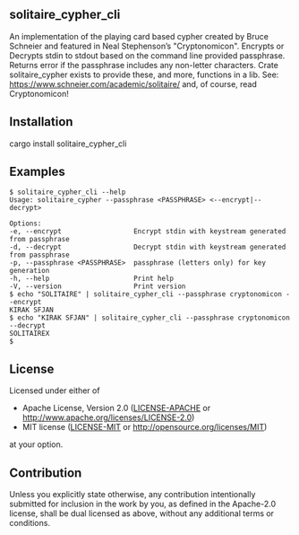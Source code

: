 ## solitaire_cypher_cli

 An implementation of the playing card based cypher created by
 Bruce Schneier and featured in Neal Stephenson’s "Cryptonomicon".
 Encrypts or Decrypts stdin to stdout based on the command line provided passphrase.
 Returns error if the passphrase includes any non-letter characters.
 Crate solitaire_cypher exists to provide these, and more, functions in a lib.
 See: <https://www.schneier.com/academic/solitaire/> and, of course, read Cryptonomicon!

## Installation

cargo install solitaire_cypher_cli

## Examples
 ```
$ solitaire_cypher_cli --help
 Usage: solitaire_cypher --passphrase <PASSPHRASE> <--encrypt|--decrypt>

 Options:
 -e, --encrypt                  Encrypt stdin with keystream generated from passphrase
 -d, --decrypt                  Decrypt stdin with keystream generated from passphrase
 -p, --passphrase <PASSPHRASE>  passphrase (letters only) for key generation
 -h, --help                     Print help
 -V, --version                  Print version
 $ echo "SOLITAIRE" | solitaire_cypher_cli --passphrase cryptonomicon --encrypt
 KIRAK SFJAN
 $ echo "KIRAK SFJAN" | solitaire_cypher_cli --passphrase cryptonomicon --decrypt
 SOLITAIREX
 $
 ```

## License

Licensed under either of

* Apache License, Version 2.0
  ([LICENSE-APACHE](LICENSE-APACHE) or http://www.apache.org/licenses/LICENSE-2.0)
* MIT license
  ([LICENSE-MIT](LICENSE-MIT) or http://opensource.org/licenses/MIT)

at your option.

## Contribution

Unless you explicitly state otherwise, any contribution intentionally submitted
for inclusion in the work by you, as defined in the Apache-2.0 license, shall be
dual licensed as above, without any additional terms or conditions.
